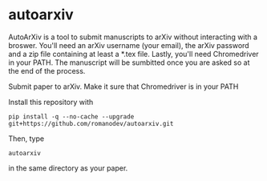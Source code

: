 # autoarxiv

AutoArXiv is a tool to submit manuscripts to arXiv without interacting with a broswer. You'll need an arXiv username (your email), the arXiv password and a zip file containing at least a *.tex file. Lastly, you'll need Chromedriver in your PATH. The manuscript will be sumbitted once you are asked so at the end of the process. 

Submit paper to arXiv. Make it sure that Chromedriver is in your PATH

Install this repository with
```console
pip install -q --no-cache --upgrade git+https://github.com/romanodev/autoarxiv.git 
```
  
Then, type 
```console
autoarxiv 
```

in the same directory as your paper.
